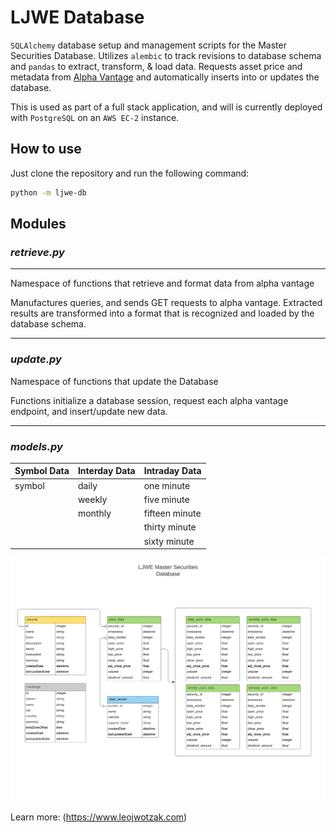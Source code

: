 # LJWE Database

`SQLAlchemy` database setup and management scripts for the Master Securities Database. Utilizes `alembic` to track revisions to database schema and `pandas` to extract, transform, & load data. Requests asset price and metadata from [Alpha Vantage](https://www.alphavantage.co/) and automatically inserts into or updates the database.

This is used as part of a full stack application, and will is currently deployed with `PostgreSQL` on an `AWS EC-2` instance.

## How to use

Just clone the repository and run the following command:

```bash
python -m ljwe-db
```

## Modules

### _**retrieve.py**_

---

Namespace of functions that retrieve and format data from alpha vantage

Manufactures queries, and sends GET requests to alpha vantage. Extracted
results are transformed into a format that is recognized and loaded by the database schema.

---

### _**update.py**_

Namespace of functions that update the Database

Functions initialize a database session, request each alpha vantage
endpoint, and insert/update new data.

---

### _**models.py**_

| Symbol Data | Interday Data | Intraday Data |
|----|----|----|
| symbol | daily | one minute |
|| weekly | five minute |
|| monthly | fifteen minute |
||| thirty minute |
||| sixty minute |

![database_schema](ljwedb.png)

Learn more: (https://www.leojwotzak.com)
